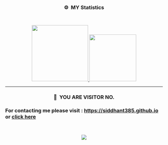 
<!--
**siddhant385/siddhant385** is a ✨ _special_ ✨ repository because its `README.md` (this file) appears on your GitHub profile.

Here are some ideas to get you started:

- 🔭 I’m currently working on ...
- 🌱 I’m currently learning ...
- 👯 I’m looking to collaborate on ...
- 🤔 I’m looking for help with ...
- 💬 Ask me about ...
- 📫 How to reach me: ...
- 😄 Pronouns: ...
- ⚡ Fun fact: ...
-->

### <p align="center">⚙️ &nbsp;MY Statistics</p>
<br>
<p align="center">
<a href="https://github.com/siddhant385">
  <img height="180em" src="https://github-readme-stats-eight-theta.vercel.app/api?username=siddhant385&show_icons=true&theme=react&include_all_commits=true&locale=fr"/>
  <img height="150em" src="https://github-readme-stats-eight-theta.vercel.app/api/top-langs/?username=siddhant385&layout=compact&langs_count=8&theme=react&locale=fr"/>
</a>
  
</p>

-----

### <p align="center">👀 &nbsp;YOU ARE VISITOR NO.</p>
### For contacting me please visit : https://siddhant385.github.io or [click here]("https://siddhant385.github.io")
<br>
<p align="center">
  <img src="https://profile-counter.glitch.me/siddhant385/count.svg" />
</p>
